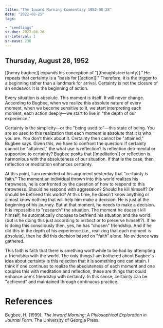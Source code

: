 ```yaml
---
title: "The Inward Morning Commentary 1952-08-28"
date: "2022-08-25"
tags:

- "seedlings"
sr-due: 2022-08-26
sr-interval: 1
sr-ease: 230
---
```


## Thursday, August 28, 1952

[[henry bugbee]] expands his conception of "[[thoughts/certainty]]." He repeats that certainty is a "basis for [[action]]." Therefore, it is the trigger to a beginning rather than a landmark for arrival. Certainty is not the closure of an endeavor. It is the beginning of action.

Every situation is absolute. This moment is itself. It will never change. According to Bugbee, when we realize this absolute nature of every moment, when we become sensitive to it, we start interpreting each moment, each action deeply—we start to live in "the depth of our experience."

Certainty is the simplicity—or the "being used to"—this state of being. You are so used to this realization that each moment is absolute that it is who you are. You don't think about it. Certainty then cannot be "attained," Bugbee says. Given this, we have to confront the question: If certainty cannot be "attained," the what use is reflection? Is reflection detrimental or supportive to certainty? Bugbee posits that [[meditation]] or reflection is harmonious with the absoluteness of our situation. If that is the case, then reflection or meditation enhances certainty.

At this point, I am reminded of his argument yesterday that "certainty is faith." The moment an individual thrown into this world realizes his throwness, he is confronted by the question of how to respond to this throwness. Should he respond with aggression? Should he kill himself? Or should he befriend this world? At this time, he doesn't know anything or almost know nothing that will help him make a decision. He is just at the beginning of his journey. But at that moment, he needs to make a decision. It is impossible to "research" the situation. The moment he doesn't kill himself, he automatically chooses to befriend his situation and the world (but is he doing this just according to instinct or to preserve himself?). If he is doing this consciously then, yes, he has "chosen" friendship. And if he did this in the depth of his experience (i.e., realizing that each moment is absolute), then he did this decision based on "faith" alone. No evidence was gathered.

This faith is faith that there is smething worthwhile to be had by attempting a friendship with the world. The only things I am bothered about Bugbee's idea about certainty is this rejection that it is something one can attain. I think if one continues to realize the absoluteness of each moment and one couples this with meditation and reflection, these are things that could enhance one's friendship with certainty. In this sense, certainty can be "achieved" and maintained through continuous practice.

# References

Bugbee, H. (1999). _The Inward Morning: A Philosophical Exploration in Journal Form_. The University of Georgia Press.
